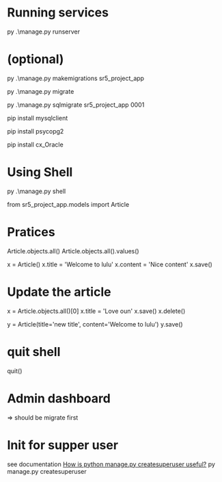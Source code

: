 # Running services
py .\manage.py runserver

# (optional)
py .\manage.py makemigrations sr5_project_app 

py .\manage.py migrate

py .\manage.py sqlmigrate sr5_project_app 0001

<!-- Driver for mysql -->
pip install mysqlclient

<!-- Driver for pgsql -->
pip install psycopg2

<!-- Driver for oracle -->
pip install cx_Oracle

# Using Shell

py .\manage.py shell

from sr5_project_app.models import Article

# Pratices
Article.objects.all()
Article.objects.all().values()

x = Article()
x.title = 'Welcome to lulu'
x.content = 'Nice content'
x.save()
# Update the article
x = Article.objects.all()[0]
x.title = 'Love oun'
x.save()
x.delete()

y = Article(title='new title', content='Welcome to lulu')
y.save()

# quit shell
quit()

# Admin dashboard
=> should be migrate first
# Init for supper user
see documentation [How is python manage.py createsuperuser useful?](https://stackoverflow.com/questions/27472581/how-is-python-manage-py-createsuperuser-useful) 
py manage.py createsuperuser